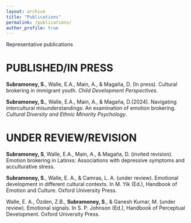 ```yaml
---
layout: archive
title: "Publications"
permalink: /publications/
author_profile: true
---
```


Representative publications

# PUBLISHED/IN PRESS

**Subramoney, S**., Walle, E.A., Main, A., & Magaña, D. (In press). Cultural brokering in immigrant youth. *Child Development Perspectives*. 

**Subramoney, S.**, Walle, E.A., Main, A., & Magaña, D.(2024). Navigating intercultural misunderstandings: An examination of emotion brokering. *Cultural Diversity and Ethnic Minority Psychology*.

# UNDER REVIEW/REVISION

**Subramoney, S**, Walle, E.A., Main, A., & Magaña, D. (invited revision). Emotion brokering in Latinxs: Associations with depressive symptoms and acculturative stress.

**Subramoney, S**., Walle, E. A., & Camras, L. A. (under review). Emotional development in different cultural contexts. In M. Yik (Ed.), Handbook of Emotion and Culture. Oxford University Press.

Walle, E. A., Özden, Z.B., **Subramoney, S**., & Ganesh Kumar, M. (under review). Emotional signals. In S. P. Johnson (Ed.), Handbook of Perceptual Development. Oxford University Press.
